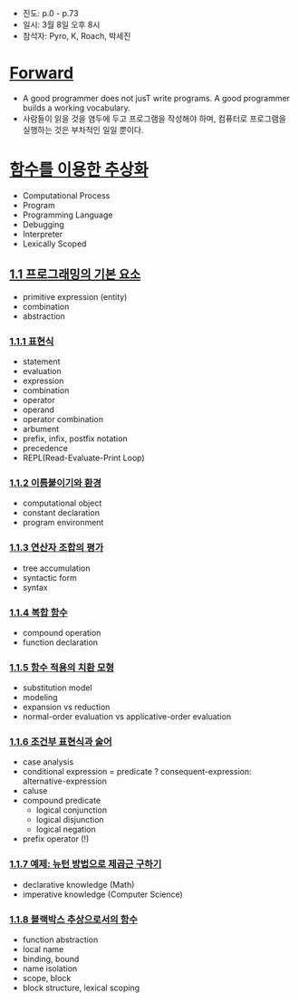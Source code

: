 - 진도: p.0 - p.73
- 일시: 3월 8일 오후 8시
- 참석자: Pyro, K, Roach, 박세진

# [Forward](https://sourceacademy.org/sicpjs/foreword02)

- A good programmer does not jusT write programs. A good programmer builds a working vocabulary.
- 사람들이 읽을 것을 염두에 두고 프로그램을 작성해야 하며, 컴퓨터로 프로그램을 실행하는 것은 부차적인 일일 뿐이다.

# [함수를 이용한 추상화](https://sourceacademy.org/sicpjs/1)

- Computational Process
- Program
- Programming Language
- Debugging
- Interpreter
- Lexically Scoped

## [1.1 프로그래밍의 기본 요소](https://sourceacademy.org/sicpjs/1.1)

- primitive expression (entity)
- combination
- abstraction

### [1.1.1 표현식](https://sourceacademy.org/sicpjs/1.1.1)

- statement
- evaluation
- expression
- combination
- operator
- operand
- operator combination
- arbument
- prefix, infix, postfix notation
- precedence
- REPL(Read-Evaluate-Print Loop)

### [1.1.2 이름붙이기와 환경](https://sourceacademy.org/sicpjs/1.1.2)

- computational object
- constant declaration
- program environment

### [1.1.3 연산자 조합의 평가](https://sourceacademy.org/sicpjs/1.1.3)

- tree accumulation
- syntactic form
- syntax

### [1.1.4 복합 함수](https://sourceacademy.org/sicpjs/1.1.4)

- compound operation
- function declaration

### [1.1.5 함수 적용의 치환 모형](https://sourceacademy.org/sicpjs/1.1.5)

- substitution model
- modeling
- expansion vs reduction
- normal-order evaluation vs applicative-order evaluation

### [1.1.6 조건부 표현식과 술어](https://sourceacademy.org/sicpjs/1.1.6)

- case analysis
- conditional expression = predicate ? consequent-expression: alternative-expression
- caluse
- compound predicate
  - logical conjunction
  - logical disjunction
  - logical negation
- prefix operator (!)

### [1.1.7 예제: 뉴턴 방법으로 제곱근 구하기](https://sourceacademy.org/sicpjs/1.1.7)

- declarative knowledge (Math)
- imperative knowledge (Computer Science)

### [1.1.8 블랙박스 추상으로서의 함수](https://sourceacademy.org/sicpjs/1.1.8)

- function abstraction
- local name
- binding, bound
- name isolation
- scope, block
- block structure, lexical scoping
